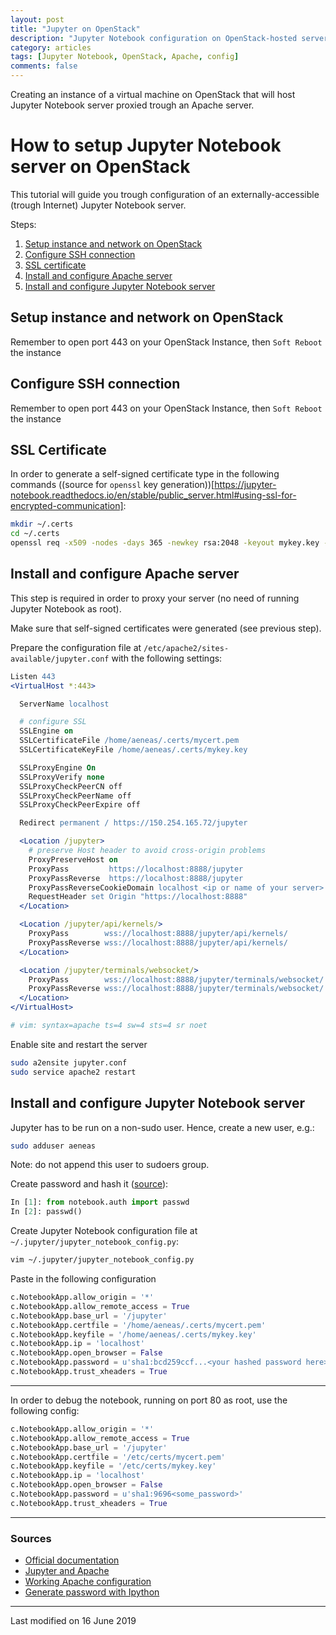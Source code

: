 ```yaml
---
layout: post
title: "Jupyter on OpenStack"
description: "Jupyter Notebook configuration on OpenStack-hosted server"
category: articles
tags: [Jupyter Notebook, OpenStack, Apache, config]
comments: false
---
```


Creating an instance of a virtual machine on OpenStack that will host Jupyter Notebook server proxied trough an Apache server.

# How to setup Jupyter Notebook server on OpenStack

This tutorial will guide you trough configuration of an externally-accessible (trough Internet) Jupyter Notebook server.

Steps:
1. [Setup instance and network on OpenStack](#setup-instance-and-network-on-openstack)
2. [Configure SSH connection](#configure-ssh-connection)
3. [SSL certificate](#ssl-certificate)
4. [Install and configure Apache server](#install-and-configure-apache-server)
5. [Install and configure Jupyter Notebook server](#install-and-configure-jupyter-notebook-server)


## Setup instance and network on OpenStack

Remember to open port 443 on your OpenStack Instance, then `Soft Reboot` the instance


## Configure SSH connection

Remember to open port 443 on your OpenStack Instance, then `Soft Reboot` the instance


## SSL Certificate

In order to generate a self-signed certificate type in the following commands ((source for `openssl` key generation))[https://jupyter-notebook.readthedocs.io/en/stable/public_server.html#using-ssl-for-encrypted-communication]:
```bash
mkdir ~/.certs
cd ~/.certs
openssl req -x509 -nodes -days 365 -newkey rsa:2048 -keyout mykey.key -out mycert.pem
```

## Install and configure Apache server

This step is required in order to proxy your server (no need of running Jupyter Notebook as root).

Make sure that self-signed certificates were generated (see previous step).

Prepare the configuration file at `/etc/apache2/sites-available/jupyter.conf` with the following settings:
```apache
Listen 443
<VirtualHost *:443>

  ServerName localhost

  # configure SSL
  SSLEngine on
  SSLCertificateFile /home/aeneas/.certs/mycert.pem
  SSLCertificateKeyFile /home/aeneas/.certs/mykey.key

  SSLProxyEngine On
  SSLProxyVerify none
  SSLProxyCheckPeerCN off
  SSLProxyCheckPeerName off
  SSLProxyCheckPeerExpire off

  Redirect permanent / https://150.254.165.72/jupyter

  <Location /jupyter>
    # preserve Host header to avoid cross-origin problems
    ProxyPreserveHost on
    ProxyPass         https://localhost:8888/jupyter
    ProxyPassReverse  https://localhost:8888/jupyter
    ProxyPassReverseCookieDomain localhost <ip or name of your server>
    RequestHeader set Origin "https://localhost:8888"
  </Location>

  <Location /jupyter/api/kernels/>
	ProxyPass        wss://localhost:8888/jupyter/api/kernels/
	ProxyPassReverse wss://localhost:8888/jupyter/api/kernels/
  </Location>

  <Location /jupyter/terminals/websocket/>
	ProxyPass        wss://localhost:8888/jupyter/terminals/websocket/
	ProxyPassReverse wss://localhost:8888/jupyter/terminals/websocket/
  </Location>
</VirtualHost>

# vim: syntax=apache ts=4 sw=4 sts=4 sr noet
```

Enable site and restart the server
```bash
sudo a2ensite jupyter.conf
sudo service apache2 restart
```


## Install and configure Jupyter Notebook server

Jupyter has to be run on a non-sudo user. Hence, create a new user, e.g.:
```bash
sudo adduser aeneas
```
Note: do not append this user to sudoers group.

Create password and hash it ([source](https://jupyter-notebook.readthedocs.io/en/stable/public_server.html#preparing-a-hashed-password)):
```python
In [1]: from notebook.auth import passwd
In [2]: passwd()
```

Create Jupyter Notebook configuration file at `~/.jupyter/jupyter_notebook_config.py`:
```bash
vim ~/.jupyter/jupyter_notebook_config.py
```

Paste in the following configuration
```python
c.NotebookApp.allow_origin = '*'
c.NotebookApp.allow_remote_access = True
c.NotebookApp.base_url = '/jupyter'
c.NotebookApp.certfile = '/home/aeneas/.certs/mycert.pem'
c.NotebookApp.keyfile = '/home/aeneas/.certs/mykey.key'
c.NotebookApp.ip = 'localhost'
c.NotebookApp.open_browser = False
c.NotebookApp.password = u'sha1:bcd259ccf...<your hashed password here>'
c.NotebookApp.trust_xheaders = True
```

***

In order to debug the notebook, running on port 80 as root, use the following config:
```python
c.NotebookApp.allow_origin = '*'
c.NotebookApp.allow_remote_access = True
c.NotebookApp.base_url = '/jupyter'
c.NotebookApp.certfile = '/etc/certs/mycert.pem'
c.NotebookApp.keyfile = '/etc/certs/mykey.key'
c.NotebookApp.ip = 'localhost'
c.NotebookApp.open_browser = False
c.NotebookApp.password = u'sha1:9696<some_password>'
c.NotebookApp.trust_xheaders = True
```

***

### Sources

 * [Official documentation](https://jupyter-notebook.readthedocs.io/en/stable/public_server.html#using-lets-encrypt)
 * [Jupyter and Apache](https://www.linode.com/docs/applications/big-data/install-a-jupyter-notebook-server-on-a-linode-behind-an-apache-reverse-proxy/)
 * [Working Apache configuration](https://stackoverflow.com/a/28819231/8877692)
 * [Generate password with Ipython](https://github.com/paderijk/jupyter-password/blob/master/jupyter-password.py)

***

Last modified on 16 June 2019
